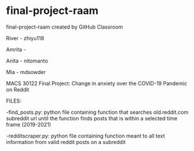 # final-project-raam
final-project-raam created by GitHub Classroom

River - zhiyu118

Amrita -

Anita - nitomanto

Mia - mdsowder

MACS 30122 Final Project: Change in anxiety over the COVID-19 Pandemic on Reddit

FILES:

-find_posts.py: python file containing function that searches old.reddit.com subreddit url until the function finds posts that is within a selected time frame (2019-2021)

-redditscraper.py: python file containing function meant to all text information from valid reddit posts on a subreddit

